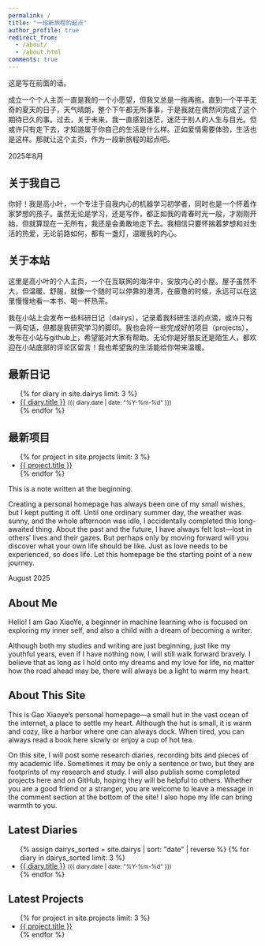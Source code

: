 ```yaml
---
permalink: /
title: "一段新旅程的起点"
author_profile: true
redirect_from: 
  - /about/
  - /about.html
comments: true
---
```


<div class="lang-zh">
  
这是写在前面的话。

成立一个个人主页一直是我的一个小愿望，但我又总是一拖再拖。直到一个平平无奇的夏天的日子，天气晴朗，整个下午都无所事事，于是我就在偶然间完成了这个期待已久的事。过去，关于未来，我一直感到迷茫，迷茫于别人的人生与目光。但或许只有走下去，才知道属于你自己的生活是什么样。正如爱情需要体验，生活也是这样。那就让这个主页，作为一段新旅程的起点吧。

2025年8月

## 关于我自己

你好！我是高小叶，一个专注于自我内心的机器学习初学者，同时也是一个怀着作家梦想的孩子。虽然无论是学习，还是写作，都正如我的青春时光一般，才刚刚开始，但就算现在一无所有，我还是会勇敢地走下去。我相信只要怀揣着梦想和对生活的热爱，无论前路如何，都有一盏灯，温暖我的内心。

## 关于本站

这里是高小叶的个人主页，一个在互联网的海洋中，安放内心的小屋。屋子虽然不大，但温暖、舒服，就像一个随时可以停靠的港湾，在疲惫的时候，永远可以在这里慢慢地看一本书、喝一杯热茶。

我在小站上会发布一些科研日记（dairys），记录着我科研生活的点滴，或许只有一两句话，但都是我研究学习的脚印。我也会将一些完成好的项目（projects），发布在小站与github上，希望能对大家有帮助。无论你是好朋友还是陌生人，都欢迎在小站底部的评论区留言！我也希望我的生活能给你带来温暖。

## 最新日记
<ul class="archive__item-list">
{% for diary in site.dairys limit: 3 %}
<li><a href="{{ diary.url | relative_url }}">{{ diary.title }}</a> <small>({{ diary.date | date: "%Y-%m-%d" }})</small></li>
{% endfor %}
</ul>

## 最新项目
<ul class="archive__item-list">
{% for project in site.projects limit: 3 %}
<li><a href="{{ project.url | relative_url }}">{{ project.title }}</a></li>
{% endfor %}
</ul>

</div>

<div class="lang-en">

This is a note written at the beginning.

Creating a personal homepage has always been one of my small wishes, but I kept putting it off. Until one ordinary summer day, the weather was sunny, and the whole afternoon was idle, I accidentally completed this long-awaited thing. About the past and the future, I have always felt lost—lost in others’ lives and their gazes. But perhaps only by moving forward will you discover what your own life should be like. Just as love needs to be experienced, so does life. Let this homepage be the starting point of a new journey.

August 2025

## About Me

Hello! I am Gao XiaoYe, a beginner in machine learning who is focused on exploring my inner self, and also a child with a dream of becoming a writer.

Although both my studies and writing are just beginning, just like my youthful years, even if I have nothing now, I will still walk forward bravely. I believe that as long as I hold onto my dreams and my love for life, no matter how the road ahead may be, there will always be a light to warm my heart.

## About This Site

This is Gao Xiaoye’s personal homepage—a small hut in the vast ocean of the internet, a place to settle my heart. Although the hut is small, it is warm and cozy, like a harbor where one can always dock. When tired, you can always read a book here slowly or enjoy a cup of hot tea.

On this site, I will post some research diaries, recording bits and pieces of my academic life. Sometimes it may be only a sentence or two, but they are footprints of my research and study. I will also publish some completed projects here and on GitHub, hoping they will be helpful to others. Whether you are a good friend or a stranger, you are welcome to leave a message in the comment section at the bottom of the site! I also hope my life can bring warmth to you.

## Latest Diaries
<ul class="archive__item-list">
{% assign dairys_sorted = site.dairys | sort: "date" | reverse %}
{% for diary in dairys_sorted limit: 3 %}
  <li><a href="{{ diary.url | relative_url }}">{{ diary.title }}</a>
      <small>({{ diary.date | date: "%Y-%m-%d" }})</small></li>
{% endfor %}
</ul>

## Latest Projects
<ul class="archive__item-list">
{% for project in site.projects limit: 3 %}
<li><a href="{{ project.url | relative_url }}">{{ project.title }}</a></li>
{% endfor %}
</ul>

</div>

